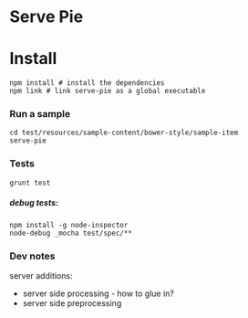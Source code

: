# Serve Pie 

# Install

```
npm install # install the dependencies
npm link # link serve-pie as a global executable

```

### Run a sample

```
cd test/resources/sample-content/bower-style/sample-item
serve-pie 
```

### Tests

```
grunt test

```
##### debug tests: 

```
npm install -g node-inspector
node-debug _mocha test/spec/**
```


### Dev notes

server additions:
* server side processing - how to glue in?
* server side preprocessing